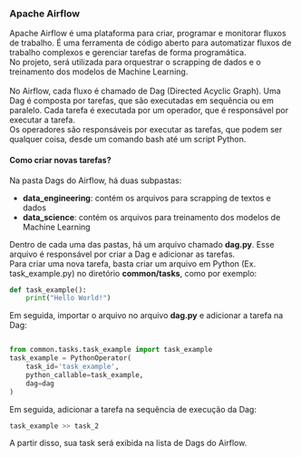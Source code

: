 ### Apache Airflow
Apache Airflow é uma plataforma para criar, programar e monitorar fluxos de trabalho. É uma ferramenta de código aberto para automatizar fluxos de trabalho complexos e gerenciar tarefas de forma programática. <br>
No projeto, será utilizada para orquestrar o scrapping de dados e o treinamento dos modelos de Machine Learning. <br>
<br>
No Airflow, cada fluxo é chamado de Dag (Directed Acyclic Graph). Uma Dag é composta por tarefas, que são executadas em sequência ou em paralelo. Cada tarefa é executada por um operador, que é responsável por executar a tarefa. <br>
Os operadores são responsáveis por executar as tarefas, que podem ser qualquer coisa, desde um comando bash até um script Python. <br>

#### Como criar novas tarefas?
Na pasta Dags do Airflow, há duas subpastas: <br>
- **data_engineering**: contém os arquivos para scrapping de textos e dados 
- **data_science**: contém os arquivos para treinamento dos modelos de Machine Learning

Dentro de cada uma das pastas, há um arquivo chamado **dag.py**. Esse arquivo é responsável por criar a Dag e adicionar as tarefas. <br>
Para criar uma nova tarefa, basta criar um arquivo em Python (Ex. task_example.py) no diretório **common/tasks**, como por exemplo:
```python
def task_example():
    print("Hello World!")
```
Em seguida, importar o arquivo no arquivo **dag.py** e adicionar a tarefa na Dag:
```python

from common.tasks.task_example import task_example
task_example = PythonOperator(
    task_id='task_example',
    python_callable=task_example,
    dag=dag
)
```
Em seguida, adicionar a tarefa na sequência de execução da Dag:
```python
task_example >> task_2
```

A partir disso, sua task será exibida na lista de Dags do Airflow.